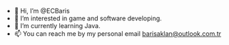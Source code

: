 - 👋 Hi, I’m @ECBaris
- 👀 I’m interested in game and software developing.
- 🌱 I’m currently learning Java.
- 📫 You can reach me by my personal email barisaklan@outlook.com.tr

<!---
ECBaris/ECBaris is a ✨ special ✨ repository because its `README.md` (this file) appears on your GitHub profile.
You can click the Preview link to take a look at your changes.
--->
